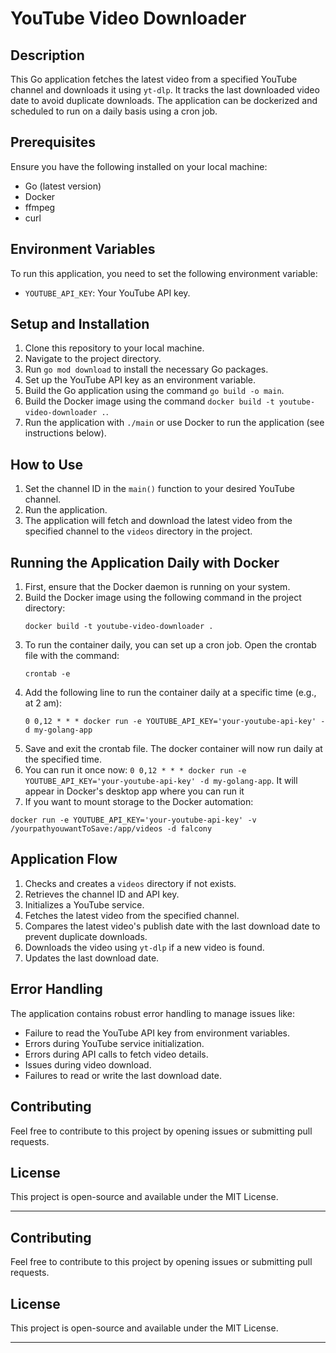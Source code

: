 # YouTube Video Downloader 

## Description

This Go application fetches the latest video from a specified YouTube channel and downloads it using `yt-dlp`. It tracks the last downloaded video date to avoid duplicate downloads. The application can be dockerized and scheduled to run on a daily basis using a cron job.

## Prerequisites

Ensure you have the following installed on your local machine:

- Go (latest version)
- Docker
- ffmpeg
- curl

## Environment Variables

To run this application, you need to set the following environment variable:

- `YOUTUBE_API_KEY`: Your YouTube API key.

## Setup and Installation

1. Clone this repository to your local machine.
2. Navigate to the project directory.
3. Run `go mod download` to install the necessary Go packages.
4. Set up the YouTube API key as an environment variable.
5. Build the Go application using the command `go build -o main`.
6. Build the Docker image using the command `docker build -t youtube-video-downloader .`.
7. Run the application with `./main` or use Docker to run the application (see instructions below).

## How to Use

1. Set the channel ID in the `main()` function to your desired YouTube channel.
2. Run the application.
3. The application will fetch and download the latest video from the specified channel to the `videos` directory in the project.

## Running the Application Daily with Docker

1. First, ensure that the Docker daemon is running on your system.
2. Build the Docker image using the following command in the project directory:
   ```
   docker build -t youtube-video-downloader .
   ```
3. To run the container daily, you can set up a cron job. Open the crontab file with the command:
   ```
   crontab -e
   ```
4. Add the following line to run the container daily at a specific time (e.g., at 2 am):
   ```
   0 0,12 * * * docker run -e YOUTUBE_API_KEY='your-youtube-api-key' -d my-golang-app
   ```
5. Save and exit the crontab file. The docker container will now run daily at the specified time.
6. You can run it once now: `0 0,12 * * * docker run -e YOUTUBE_API_KEY='your-youtube-api-key' -d my-golang-app`. It will appear in Docker's desktop app where you can run it 
7. If you want to mount storage to the Docker automation:
```
docker run -e YOUTUBE_API_KEY='your-youtube-api-key' -v /yourpathyouwantToSave:/app/videos -d falcony
```

## Application Flow

1. Checks and creates a `videos` directory if not exists.
2. Retrieves the channel ID and API key.
3. Initializes a YouTube service.
4. Fetches the latest video from the specified channel.
5. Compares the latest video's publish date with the last download date to prevent duplicate downloads.
6. Downloads the video using `yt-dlp` if a new video is found.
7. Updates the last download date.

## Error Handling

The application contains robust error handling to manage issues like:

- Failure to read the YouTube API key from environment variables.
- Errors during YouTube service initialization.
- Errors during API calls to fetch video details.
- Issues during video download.
- Failures to read or write the last download date.

## Contributing

Feel free to contribute to this project by opening issues or submitting pull requests.

## License

This project is open-source and available under the MIT License.

---

## Contributing

Feel free to contribute to this project by opening issues or submitting pull requests.

## License

This project is open-source and available under the MIT License.

---
